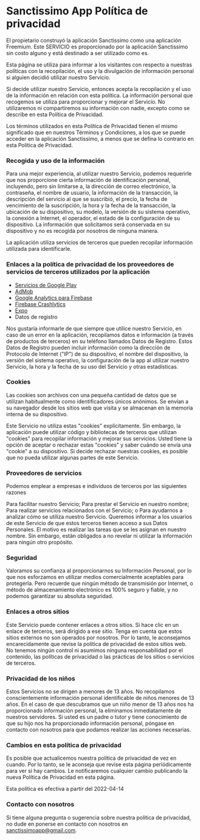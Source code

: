 # Sanctissimo App Política de privacidad

El propietario construyó la aplicación Sanctissimo como una aplicación Freemium. Este SERVICIO es proporcionado por la aplicación Sanctissimo sin costo alguno y está destinado a ser utilizado como es.

Esta página se utiliza para informar a los visitantes con respecto a nuestras políticas con la recopilación, el uso y la divulgación de información personal si alguien decidió utilizar nuestro Servicio.

Si decide utilizar nuestro Servicio, entonces acepta la recopilación y el uso de la información en relación con esta política. La información personal que recogemos se utiliza para proporcionar y mejorar el Servicio. No utilizaremos ni compartiremos su información con nadie, excepto como se describe en esta Política de Privacidad.

Los términos utilizados en esta Política de Privacidad tienen el mismo significado que en nuestros Términos y Condiciones, a los que se puede acceder en la aplicación Sanctissimo, a menos que se defina lo contrario en esta Política de Privacidad.

### Recogida y uso de la información

Para una mejor experiencia, al utilizar nuestro Servicio, podemos requerirle que nos proporcione cierta información de identificación personal, incluyendo, pero sin limitarse a, la dirección de correo electrónico, la contraseña, el nombre de usuario, la información de la transacción, la descripción del servicio al que se suscribió, el precio, la fecha de vencimiento de la suscripción, la hora y la fecha de la transacción, la ubicación de su dispositivo, su modelo, la versión de su sistema operativo, la conexión a Internet, el operador, el estado de la configuración de su dispositivo. La información que solicitamos será conservada en su dispositivo y no es recogida por nosotros de ninguna manera.

La aplicación utiliza servicios de terceros que pueden recopilar información utilizada para identificarle.

### Enlaces a la política de privacidad de los proveedores de servicios de terceros utilizados por la aplicación

- [Servicios de Google Play](https://www.google.com/policies/privacy/)
- [AdMob](https://support.google.com/admob/answer/6128543?hl=en)
- [Google Analytics para Firebase](https://firebase.google.com/policies/analytics)
- [Firebase Crashlytics](https://firebase.google.com/support/privacy/)
- [Expo](https://expo.io/privacy)
- Datos de registro

Nos gustaría informarle de que siempre que utilice nuestro Servicio, en caso de un error en la aplicación, recopilamos datos e información (a través de productos de terceros) en su teléfono llamados Datos de Registro. Estos Datos de Registro pueden incluir información como la dirección de Protocolo de Internet ("IP") de su dispositivo, el nombre del dispositivo, la versión del sistema operativo, la configuración de la app al utilizar nuestro Servicio, la hora y la fecha de su uso del Servicio y otras estadísticas.

### Cookies

Las cookies son archivos con una pequeña cantidad de datos que se utilizan habitualmente como identificadores únicos anónimos. Se envían a su navegador desde los sitios web que visita y se almacenan en la memoria interna de su dispositivo.

Este Servicio no utiliza estas "cookies" explícitamente. Sin embargo, la aplicación puede utilizar código y bibliotecas de terceros que utilizan "cookies" para recopilar información y mejorar sus servicios. Usted tiene la opción de aceptar o rechazar estas "cookies" y saber cuándo se envía una "cookie" a su dispositivo. Si decide rechazar nuestras cookies, es posible que no pueda utilizar algunas partes de este Servicio.

### Proveedores de servicios

Podemos emplear a empresas e individuos de terceros por las siguientes razones

Para facilitar nuestro Servicio;
Para prestar el Servicio en nuestro nombre;
Para realizar servicios relacionados con el Servicio; o
Para ayudarnos a analizar cómo se utiliza nuestro Servicio.
Queremos informar a los usuarios de este Servicio de que estos terceros tienen acceso a sus Datos Personales. El motivo es realizar las tareas que se les asignan en nuestro nombre. Sin embargo, están obligados a no revelar ni utilizar la información para ningún otro propósito.

### Seguridad

Valoramos su confianza al proporcionarnos su Información Personal, por lo que nos esforzamos en utilizar medios comercialmente aceptables para protegerla. Pero recuerde que ningún método de transmisión por Internet, o método de almacenamiento electrónico es 100% seguro y fiable, y no podemos garantizar su absoluta seguridad.

### Enlaces a otros sitios

Este Servicio puede contener enlaces a otros sitios. Si hace clic en un enlace de terceros, será dirigido a ese sitio. Tenga en cuenta que estos sitios externos no son operados por nosotros. Por lo tanto, le aconsejamos encarecidamente que revise la política de privacidad de estos sitios web. No tenemos ningún control ni asumimos ninguna responsabilidad por el contenido, las políticas de privacidad o las prácticas de los sitios o servicios de terceros.

### Privacidad de los niños

Estos Servicios no se dirigen a menores de 13 años. No recopilamos conscientemente información personal identificable de niños menores de 13 años. En el caso de que descubramos que un niño menor de 13 años nos ha proporcionado información personal, la eliminamos inmediatamente de nuestros servidores. Si usted es un padre o tutor y tiene conocimiento de que su hijo nos ha proporcionado información personal, póngase en contacto con nosotros para que podamos realizar las acciones necesarias.

### Cambios en esta política de privacidad

Es posible que actualicemos nuestra política de privacidad de vez en cuando. Por lo tanto, se le aconseja que revise esta página periódicamente para ver si hay cambios. Le notificaremos cualquier cambio publicando la nueva Política de Privacidad en esta página.

Esta política es efectiva a partir del 2022-04-14

### Contacto con nosotros

Si tiene alguna pregunta o sugerencia sobre nuestra política de privacidad, no dude en ponerse en contacto con nosotros en sanctissimoapp@gmail.com.
